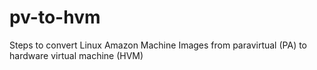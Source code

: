 # pv-to-hvm
Steps to convert Linux Amazon Machine Images from paravirtual (PA) to hardware virtual machine (HVM)
